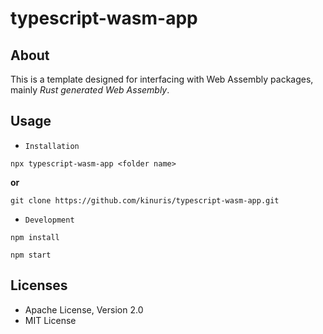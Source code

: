 # typescript-wasm-app

## About  
 This is a template designed for interfacing with Web Assembly packages, mainly _Rust generated Web Assembly_.

## Usage
* `Installation`
```
npx typescript-wasm-app <folder name>
```  

__or__

```
git clone https://github.com/kinuris/typescript-wasm-app.git
```  

* `Development`
```
npm install

npm start
```

## Licenses
* Apache License, Version 2.0
* MIT License